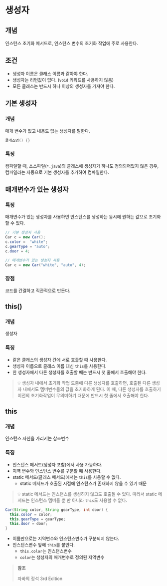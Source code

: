 # 생성자

## 개념

인스턴스 초기화 메서드로, 인스턴스 변수의 초기화 작업에 주로 사용한다.

## 조건

- 생성자 이름은 클래스 이름과 같아야 한다.
- 생성자는 리턴값이 없다. (`void` 키워드를 사용하지 않음)
- 모든 클래스는 반드시 하나 이상의 생성자를 가져야 한다.

## 기본 생성자

### 개념

매개 변수가 없고 내용도 없는 생성자를 말한다.

```java
클래스명() {}
```

### 특징

컴파일할 때, 소스파일(`*.java`)의 클래스에 생성자가 하나도 정의되어있지 않은 경우, 컴파일러는 자동으로 기본 생성자를 추가하여 컴파일한다.

## 매개변수가 있는 생성자

### 특징

매개변수가 있는 생성자를 사용하면 인스턴스를 생성하는 동시에 원하는 값으로 초기화할 수 있다.

```java
// 기본 생성자 사용
Car c = new Car();
c.color =  "white";
c.gearType = "auto";
c.door = 4;
```

```java
// 매개변수가 있는 생성자 사용
Car c = new Car("white", "auto", 4);
```

### 장점

코드를 간결하고 직관적으로 만든다.

## this()

### 개념

생성자

### 특징

- 같은 클래스의 생성자 간에 서로 호출할 때 사용한다.
- 생성자 이름으로 클래스 이름 대신 `this`를 사용한다.
- 한 생성자에서 다른 생성자를 호출할 때는 반드시 첫 줄에서 호출해야 한다.

> 💡 생성자 내에서 초기화 작업 도중에 다른 생성자를 호출하면, 호출된 다른 생성자 내에서도 멤버변수들의 값을 초기화하게 된다. 이 때, 다른 생성자를 호출하기 이전의 초기화작업이 무의미하기 때문에 반드시 첫 줄에서 호출해야 한다.

## this

### 개념

인스턴스 자신을 가리키는 참조변수

### 특징

- 인스턴스 메서드(생성자 포함)에서 사용 가능하다.
- 지역 변수와 인스턴스 변수를 구분할 떄 사용한다.
- static 메서드(클래스 메서드)에서는 `this`를 사용할 수 없다.
  - static 메서드가 호출된 시점에 인스턴스가 존재하지 않을 수 있기 때문

> 💡 static 메서드는 인스턴스를 생성하지 않고도 호출될 수 있다. 따라서 static 메서드는 인스턴스 멤버들 뿐 만 아니라 `this`도 사용할 수 없다.

```java
Car(String color, String gearType, int door) {
  this.color = color;
  this.gearType = gearType;
  this.door = door;
}
```

- 이름만으로는 지역변수와 인스턴스변수가 구분되지 않는다.
- 인스턴스변수 앞에 `this`를 붙인다.
  - `this.color`는 인스턴스변수
  - `color`는 생성자의 매개변수로 정의된 지역변수

> **참조**
>
> 자바의 정석 3rd Edition
